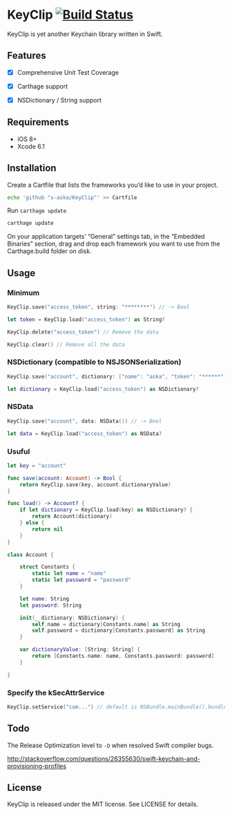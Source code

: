 # KeyClip [![Build Status](https://travis-ci.org/s-aska/KeyClip.svg)](https://travis-ci.org/s-aska/KeyClip)

KeyClip is yet another Keychain library written in Swift.


## Features

- [x] Comprehensive Unit Test Coverage
- [x] Carthage support
- [x] NSDictionary / String support


## Requirements

- iOS 8+
- Xcode 6.1


## Installation

Create a Cartfile that lists the frameworks you’d like to use in your project.

```bash
echo 'github "s-aska/KeyClip"' >> Cartfile
```

Run `carthage update`

```bash
carthage update
```

On your application targets’ “General” settings tab, in the “Embedded Binaries” section, drag and drop each framework you want to use from the Carthage.build folder on disk.


## Usage

### Minimum

```swift
KeyClip.save("access_token", string: "********") // -> Bool

let token = KeyClip.load("access_token") as String?

KeyClip.delete("access_token") // Remove the data

KeyClip.clear() // Remove all the data
```

### NSDictionary (compatible to NSJSONSerialization)

```swift
KeyClip.save("account", dictionary: ["name": "aska", "token": "******"]) // -> Bool

let dictionary = KeyClip.load("access_token") as NSDictionary?
```

### NSData

```swift
KeyClip.save("account", data: NSData()) // -> Bool

let data = KeyClip.load("access_token") as NSData?
```

### Usuful

```swift
let key = "account"

func save(account: Account) -> Bool {
    return KeyClip.save(key, account.dictionaryValue)
}

func load() -> Account? {
    if let dictionary = KeyClip.load(key) as NSDictionary? {
        return Account(dictionary)
    } else {
        return nil
    }
}

class Account {

    struct Constants {
        static let name = "name"
        static let password = "password"
    }

    let name: String
    let password: String

    init(_ dictionary: NSDictionary) {
        self.name = dictionary[Constants.name] as String
        self.password = dictionary[Constants.password] as String
    }

    var dictionaryValue: [String: String] {
        return [Constants.name: name, Constants.password: password]
    }

}
```

### Specify the kSecAttrService

```swift
KeyClip.setService("com...") // default is NSBundle.mainBundle().bundleIdentifier
```


## Todo

The Release Optimization level to `-O` when resolved Swift compiler bugs.

http://stackoverflow.com/questions/26355630/swift-keychain-and-provisioning-profiles


## License

KeyClip is released under the MIT license. See LICENSE for details.
